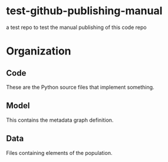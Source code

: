 # test-github-publishing-manual
a test repo to test the manual publishing of this code repo

# Organization

## Code
These are the Python source files that implement something.

## Model
This contains the metadata graph definition.

## Data
Files containing elements of the population.
